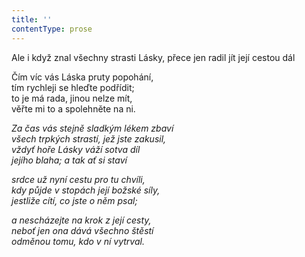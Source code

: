 ```yaml
---
title: ''
contentType: prose
---
```


Ale i když znal všechny strasti Lásky, přece jen radil jít její cestou dál

  

Čím víc vás Láska pruty popohání,  
tím rychleji se hleďte podřídit;  
to je má rada, jinou nelze mít,  
věřte mi to a spolehněte na ni.

_Za čas vás stejně sladkým lékem zbaví  
všech trpkých strastí, jež jste zakusil,  
vždyť hoře Lásky váží sotva díl  
jejího blaha; a tak ať si staví_

_srdce už nyní cestu pro tu chvíli,  
kdy půjde v stopách její božské síly,  
jestliže cítí, co jste o něm psal;_

_a nescházejte na krok z její cesty,  
neboť jen ona dává všechno štěstí  
odměnou tomu, kdo v ní vytrval._
